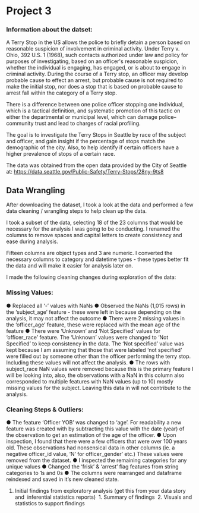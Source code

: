 # Project 3

### Information about the datset:

A Terry Stop in the US allows the police to briefly detain a person based on reasonable suspicion of involvement in criminal activity. Under Terry v. Ohio, 392 U.S. 1 (1968), such contacts authorized under law and policy for purposes of investigating, based on an officer's reasonable suspicion, whether the individual is engaging, has engaged, or is about to engage in criminal activity.   During the course of a Terry stop, an officer may develop probable cause to effect an arrest, but probable cause is not required to make the initial stop, nor does a stop that is based on probable cause to arrest fall within the category of a Terry stop. 
 
There is a difference between one police officer stopping one individual, which is a tactical definition, and systematic promotion of this tactic on either the departmental or municipal level, which can damage police–community trust and lead to charges of racial profiling. 
 
The goal is to investigate the Terry Stops in Seattle by race of the subject and officer, and gain insight if the percentage of stops match the demographic of the city. Also, to help identify if certain officers have a higher prevalence of stops of a certain race.  
 
The data was obtained from the open data provided by the City of Seattle at: https://data.seattle.gov/Public-Safety/Terry-Stops/28ny-9ts8 
 
 
## Data Wrangling

After downloading the dataset, I took a look at the data and performed a few data cleaning / wrangling steps to help clean up the data.  
 
I took a subset of the data, selecting 18 of the 23 columns that would be necessary for the analysis I was going to be conducting. I renamed the columns to remove spaces and capital letters to create consistency and ease during analysis. 
 
Fifteen columns are object types and 3 are numeric. I converted the necessary columns to category and datetime types - these types better fit the data and will make it easier for analysis later on.  
 
I made the following cleaning changes during exploration of the data: 
 
### Missing Values: 

● Replaced all ‘-’ values with NaNs 
● Observed the NaNs (1,015 rows) in the ‘subject_age’ feature - these were left in because depending on the analysis, it may not affect the outcome 
● There were 2 missing values in the ‘officer_age’ feature, these were replaced with the mean age of the feature 
● There were ‘Unknown’ and ‘Not Specified’ values for ‘officer_race’ feature. The ‘Unknown’ values were changed to ‘Not Specified’ to keep consistency in the data. The ‘Not specified’ value was kept because I am assuming that those that were labeled ‘not specified’ were filled out by someone other than the officer performing the terry stop. Including these values will not affect the analysis. 
● The rows with subject_race NaN values were removed because this is the primary feature I will be looking into, also, the observations with a NaN in this column also corresponded to multiple features with NaN values (up to 10) mostly missing values for the subject. Leaving this data in will not contribute to the analysis. 
 
### Cleaning Steps & Outliers: 

● The feature ‘Officer YOB’ was changed to ‘age’. For readability a new feature was created with by subtracting this value with the date (year) of the observation to get an estimation of the age of the officer. ● Upon inspection, I found that there were a few officers that were over 100 years old. These observations had nonsensical data in other columns (ie. a negative officer_id value, ‘N’ for officer_gender’ etc.) These values were removed from the dataset. 
● I inspected the remaining categories for any unique values 
● Changed the ‘frisk’ & ‘arrest’ flag features from string categories to 1s and 0s 
● The columns were rearranged and dataframe  reindexed and saved in it’s new cleaned state. 
 
1. Initial findings from exploratory analysis (get this from your data story and  inferential statistics reports)  1. Summary of findings  2. Visuals and statistics to support findings